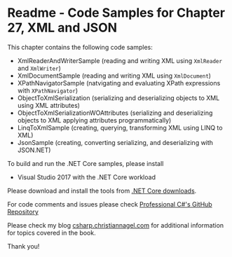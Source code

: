 # Readme - Code Samples for Chapter 27, XML and JSON

This chapter contains the following code samples:

* XmlReaderAndWriterSample (reading and writing XML using `XmlReader` and `XmlWriter`)
* XmlDocumentSample (reading and writing XML using `XmlDocument`)
* XPathNavigatorSample (natvigating and evaluating XPath expressions with `XPathNavigator`)
* ObjectToXmlSerialization (serializing and deserializing objects to XML using XML attributes)
* ObjectToXmlSerializationWOAttributes  (serializing and deserializing objects to XML applying attributes programmatically)
* LinqToXmlSample (creating, querying, transforming XML using LINQ to XML)
* JsonSample (creating, converting serializing, and deserializing with JSON.NET)

To build and run the .NET Core samples, please install
* Visual Studio 2017 with the .NET Core workload

Please download and install the tools from [.NET Core downloads](https://www.microsoft.com/net/core#windows).
 
For code comments and issues please check [Professional C#'s GitHub Repository](https://github.com/ProfessionalCSharp/ProfessionalCSharp6)

Please check my blog [csharp.christiannagel.com](https://csharp.christiannagel.com "csharp.christiannagel.com") for additional information for topics covered in the book.

Thank you!